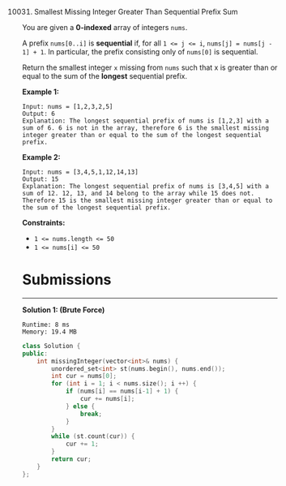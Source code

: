 10031. Smallest Missing Integer Greater Than Sequential Prefix Sum

You are given a **0-indexed** array of integers `nums`.

A prefix `nums[0..i]` is **sequential** if, for all `1 <= j <= i`, `nums[j] = nums[j - 1] + 1`. In particular, the prefix consisting only of `nums[0]` is sequential.

Return the smallest integer `x` missing from `nums` such that x is greater than or equal to the sum of the **longest** sequential prefix.

 

**Example 1:**
```
Input: nums = [1,2,3,2,5]
Output: 6
Explanation: The longest sequential prefix of nums is [1,2,3] with a sum of 6. 6 is not in the array, therefore 6 is the smallest missing integer greater than or equal to the sum of the longest sequential prefix.
```

**Example 2:**
```
Input: nums = [3,4,5,1,12,14,13]
Output: 15
Explanation: The longest sequential prefix of nums is [3,4,5] with a sum of 12. 12, 13, and 14 belong to the array while 15 does not. Therefore 15 is the smallest missing integer greater than or equal to the sum of the longest sequential prefix.
```

**Constraints:**

* `1 <= nums.length <= 50`
* `1 <= nums[i] <= 50`

# Submissions
---
**Solution 1: (Brute Force)**
```
Runtime: 8 ms
Memory: 19.4 MB
```
```c++
class Solution {
public:
    int missingInteger(vector<int>& nums) {
        unordered_set<int> st(nums.begin(), nums.end());
        int cur = nums[0];
        for (int i = 1; i < nums.size(); i ++) {
            if (nums[i] == nums[i-1] + 1) {
                cur += nums[i];
            } else {
                break;
            }
        }
        while (st.count(cur)) {
            cur += 1;
        }
        return cur;
    }
};
```
